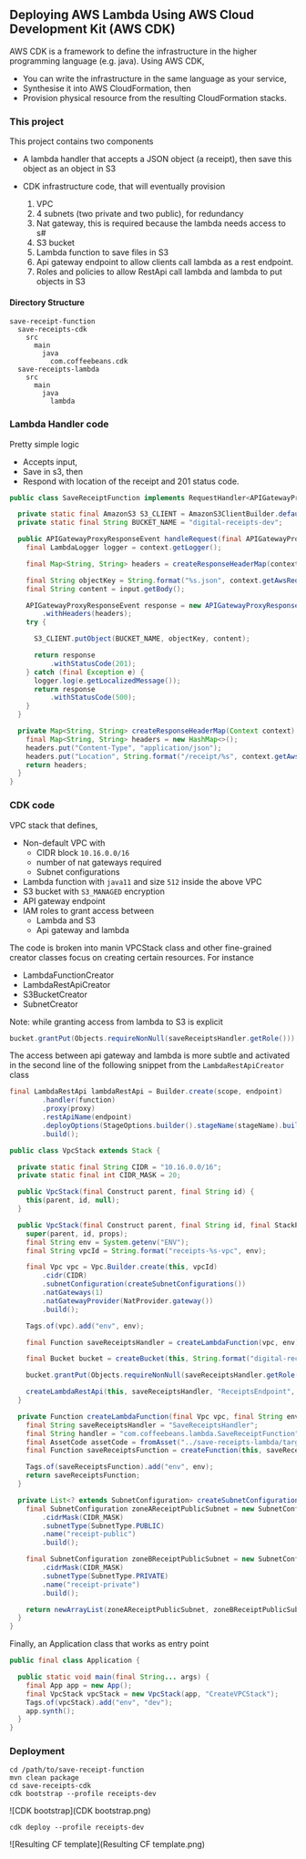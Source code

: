 ## Deploying AWS Lambda Using AWS Cloud Development Kit (AWS CDK)

AWS CDK is a framework to define the infrastructure in the higher programming language (e.g. java).
Using AWS CDK, 
* You can write the infrastructure in the same language as your service,
* Synthesise it into AWS CloudFormation, then
* Provision physical resource from the resulting CloudFormation stacks.

### This project
This project contains two components
* A lambda handler that accepts a JSON object (a receipt), then save this object as an object in S3
* CDK infrastructure code, that will eventually provision

  1. VPC
  2. 4 subnets (two private and two public), for redundancy
  3. Nat gateway, this is required because the lambda needs access to s#
  4. S3 bucket
  5. Lambda function to save files in S3
  6. Api gateway endpoint to allow clients call lambda as a rest endpoint.
  7. Roles and policies to allow RestApi call lambda and lambda to put objects in S3

#### Directory Structure
```
save-receipt-function
  save-receipts-cdk
    src
      main
        java
          com.coffeebeans.cdk
  save-receipts-lambda
    src
      main
        java
          lambda
```

### Lambda Handler code
Pretty simple logic 
* Accepts input,
* Save in s3, then
* Respond with location of the receipt and 201 status code.

```java
public class SaveReceiptFunction implements RequestHandler<APIGatewayProxyRequestEvent, APIGatewayProxyResponseEvent> {

  private static final AmazonS3 S3_CLIENT = AmazonS3ClientBuilder.defaultClient();
  private static final String BUCKET_NAME = "digital-receipts-dev";

  public APIGatewayProxyResponseEvent handleRequest(final APIGatewayProxyRequestEvent input, final Context context) {
    final LambdaLogger logger = context.getLogger();

    final Map<String, String> headers = createResponseHeaderMap(context);

    final String objectKey = String.format("%s.json", context.getAwsRequestId());
    final String content = input.getBody();

    APIGatewayProxyResponseEvent response = new APIGatewayProxyResponseEvent()
        .withHeaders(headers);
    try {

      S3_CLIENT.putObject(BUCKET_NAME, objectKey, content);

      return response
          .withStatusCode(201);
    } catch (final Exception e) {
      logger.log(e.getLocalizedMessage());
      return response
          .withStatusCode(500);
    }
  }

  private Map<String, String> createResponseHeaderMap(Context context) {
    final Map<String, String> headers = new HashMap<>();
    headers.put("Content-Type", "application/json");
    headers.put("Location", String.format("/receipt/%s", context.getAwsRequestId()));
    return headers;
  }
}
```

### CDK code
VPC stack that defines,
* Non-default VPC with
  * CIDR block `10.16.0.0/16`
  * number of nat gateways required
  * Subnet configurations
* Lambda function with `java11` and size `512` inside the above VPC
* S3 bucket with `S3_MANAGED` encryption
* API gateway endpoint
* IAM roles to grant access between
  * Lambda and S3
  * Api gateway and lambda

The code is broken into manin VPCStack class and other fine-grained creator classes focus on creating certain resources. For instance
* LambdaFunctionCreator
* LambdaRestApiCreator
* S3BucketCreator
* SubnetCreator

Note: while granting access from lambda to S3 is explicit
```java
bucket.grantPut(Objects.requireNonNull(saveReceiptsHandler.getRole()));
```
The access between api gateway and lambda is more subtle and activated in the second line of the following snippet from the `LambdaRestApiCreator` class
```java
final LambdaRestApi lambdaRestApi = Builder.create(scope, endpoint)
        .handler(function)
        .proxy(proxy)
        .restApiName(endpoint)
        .deployOptions(StageOptions.builder().stageName(stageName).build())
        .build();
```

```java
public class VpcStack extends Stack {

  private static final String CIDR = "10.16.0.0/16";
  private static final int CIDR_MASK = 20;

  public VpcStack(final Construct parent, final String id) {
    this(parent, id, null);
  }

  public VpcStack(final Construct parent, final String id, final StackProps props) {
    super(parent, id, props);
    final String env = System.getenv("ENV");
    final String vpcId = String.format("receipts-%s-vpc", env);

    final Vpc vpc = Vpc.Builder.create(this, vpcId)
        .cidr(CIDR)
        .subnetConfiguration(createSubnetConfigurations())
        .natGateways(1)
        .natGatewayProvider(NatProvider.gateway())
        .build();

    Tags.of(vpc).add("env", env);

    final Function saveReceiptsHandler = createLambdaFunction(vpc, env);

    final Bucket bucket = createBucket(this, String.format("digital-receipts-%s", env), BLOCK_ALL, S3_MANAGED, false, false);

    bucket.grantPut(Objects.requireNonNull(saveReceiptsHandler.getRole()));

    createLambdaRestApi(this, saveReceiptsHandler, "ReceiptsEndpoint", "dev", false, "receipt", Lists.newArrayList("POST"));
  }

  private Function createLambdaFunction(final Vpc vpc, final String env) {
    final String saveReceiptsHandler = "SaveReceiptsHandler";
    final String handler = "com.coffeebeans.lambda.SaveReceiptFunction";
    final AssetCode assetCode = fromAsset("../save-receipts-lambda/target/save-receipts-lambda-0.1.jar");
    final Function saveReceiptsFunction = createFunction(this, saveReceiptsHandler, handler, JAVA_11, assetCode, vpc);

    Tags.of(saveReceiptsFunction).add("env", env);
    return saveReceiptsFunction;
  }

  private List<? extends SubnetConfiguration> createSubnetConfigurations() {
    final SubnetConfiguration zoneAReceiptPublicSubnet = new SubnetConfiguration.Builder()
        .cidrMask(CIDR_MASK)
        .subnetType(SubnetType.PUBLIC)
        .name("receipt-public")
        .build();

    final SubnetConfiguration zoneBReceiptPublicSubnet = new SubnetConfiguration.Builder()
        .cidrMask(CIDR_MASK)
        .subnetType(SubnetType.PRIVATE)
        .name("receipt-private")
        .build();

    return newArrayList(zoneAReceiptPublicSubnet, zoneBReceiptPublicSubnet);
  }
}
```

Finally, an Application class that works as entry point
```java
public final class Application {

  public static void main(final String... args) {
    final App app = new App();
    final VpcStack vpcStack = new VpcStack(app, "CreateVPCStack");
    Tags.of(vpcStack).add("env", "dev");
    app.synth();
  }
}
```

### Deployment
```shell
cd /path/to/save-receipt-function
mvn clean package  
cd save-receipts-cdk
cdk bootstrap --profile receipts-dev
```
![CDK bootstrap](CDK bootstrap.png)


```shell
cdk deploy --profile receipts-dev
```
![Resulting CF template](Resulting CF template.png)


